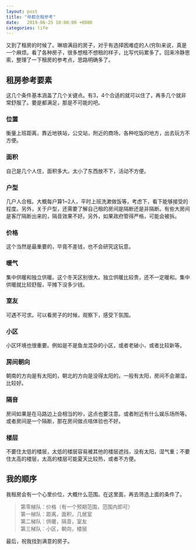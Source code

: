 ```yaml
---
layout: post
title: "帝都合租参考"
date:   2019-06-25 10:00:00 +0800
categories: life
---
```


又到了租房的时候了。琳琅满目的房子，对于有选择困难症的人(穷B)来说，真是一个麻烦。看了各种房子，很多想租不想租的样子，比写代码累多了。回来冷静思索，整理了一下租房的参考点，思路明确多了。

## 租房参考要素

这几个条件基本涵盖了几个关键点。有3，4个合适的就可以住了，再多几个就非常舒服了。要是都满足，那是不可能的吧。

### 位置

衡量上班距离，靠近地铁站，公交站，附近的商场，各种吃饭的地方，出去玩方不方便。

### 面积

自己是几个人住，面积多大。太小了东西放不下，活动不方便。

### 户型

几户人合租。大概每户算1~2人，平时上班洗漱做饭等，考虑下，看下能够接受的程度。另外，关于户型，还需要了解自己租的房间是隔断还是非隔断。有些大房间是客厅隔断出来的，隔音效果不好。另外，如果政府管得严格，可能会被拆。

### 价格

这个当然是最重要的，毕竟不差钱，也不会研究这玩意。

### 暖气

集中供暖和独立供暖。这个冬天区别很大。独立供暖比较贵，还不一定暖和。集中供暖就比较舒服，平摊下没多少钱。

### 室友

可遇不可求。可以看房子的时候，观察下，感受下氛围。

### 小区

小区环境也很重要。例如是不是鱼龙混杂的小区，或者老破小，或者比较新等。

### 房间朝向

朝南的方向是有太阳的，朝北的方向是没得太阳的。一般有太阳，房间不会潮湿，比较好。

### 隔音

房间如果是在马路边上会相当的吵，这点也要注意。或者附近有什么娱乐场所等。或者房间是一个隔断，那在房间做点啥体验也不好。

### 楼层

不要住太低的楼层，太低的楼层容易被其他的楼层遮挡，没有太阳，湿气重；不要住太高的楼层，太高的楼层可能夏天比较热，或者不方便。

## 我的顺序

我租房会有一个心里价位，大概什么范围。在这里面，再去筛选上面的条件了。

> 
> 第零梯队：价格（有一个预期范围，范围内即可）  
> 第一梯队：距离，面积，几居室    
> 第二梯队：供暖，隔音，室友   
> 第三梯队：小区，朝向，楼层    
> 

最后，祝我找到满意的房子。
